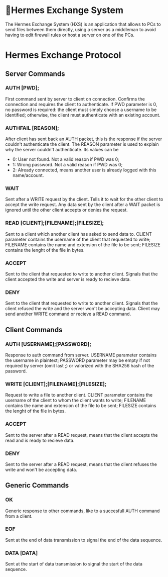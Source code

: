 # 🪽Hermes Exchange System
The Hermes Exchange System (HXS) is an application that allows to PCs to send files between them directly, using a server as a middleman to avoid having to edit firewall rules or host a server on one of the PCs.

# Hermes Exchange Protocol
## Server Commands
### AUTH [PWD];
First command sent by server to client on connection. Confirms the connection and requires the client to authenticate. If PWD parameter is 0, no password is required: the client must simply choose a username to be identified; otherwise, the client must authenticate with an existing account.
### AUTHFAIL [REASON];
After client has sent back an AUTH packet, this is the response if the server couldn't authenticate the client. The REASON parameter is used to explain why the server couldn't authenticate. Its values can be
- 0: User not found. Not a valid reason if PWD was 0;
- 1: Wrong password. Not a valid reason if PWD was 0;
- 2: Already connected, means another user is already logged with this name/account.
### WAIT
Sent after a WRITE request by the client. Tells it to wait for the other client to accept the write request. Any data sent by the client after a WAIT packet is ignored until the other client accepts or denies the request.
### READ [CLIENT];[FILENAME];[FILESIZE];
Sent to a client which another client has asked to send data to. CLIENT parameter contains the username of the client that requested to write; FILENAME contains the name and extension of the file to be sent; FILESIZE contains the lenght of the file in bytes.
### ACCEPT
Sent to the client that requested to write to another client. Signals that the client accepted the write and server is ready to recieve data.
### DENY
Sent to the client that requested to write to another client. Signals that the client refused the write and the server won't be accepting data. Client may send another WRITE command or recieve a READ command. 


## Client Commands
### AUTH [USERNAME];[PASSWORD];
Response to auth command from server. USERNAME parameter contains the username in plaintext; PASSWORD parameter may be empty if not required by server (omit last ;) or valorized with the SHA256 hash of the password.
### WRITE [CLIENT];[FILENAME];[FILESIZE];
Request to write a file to another client. CLIENT parameter contains the username of the client to whom the client wants to write; FILENAME contains the name and extension of the file to be sent; FILESIZE contains the lenght of the file in bytes.
### ACCEPT
Sent to the server after a READ request, means that the client accepts the read and is ready to recieve data.
### DENY
Sent to the server after a READ request, means that the client refuses the write and won't be accepting data.

## Generic Commands
### OK
Generic response to other commands, like to a succesfull AUTH command from a client.
### EOF
Sent at the end of data transmission to signal the end of the data sequence.
### DATA [DATA]
Sent at the start of data transmission to signal the start of the data sequence.
